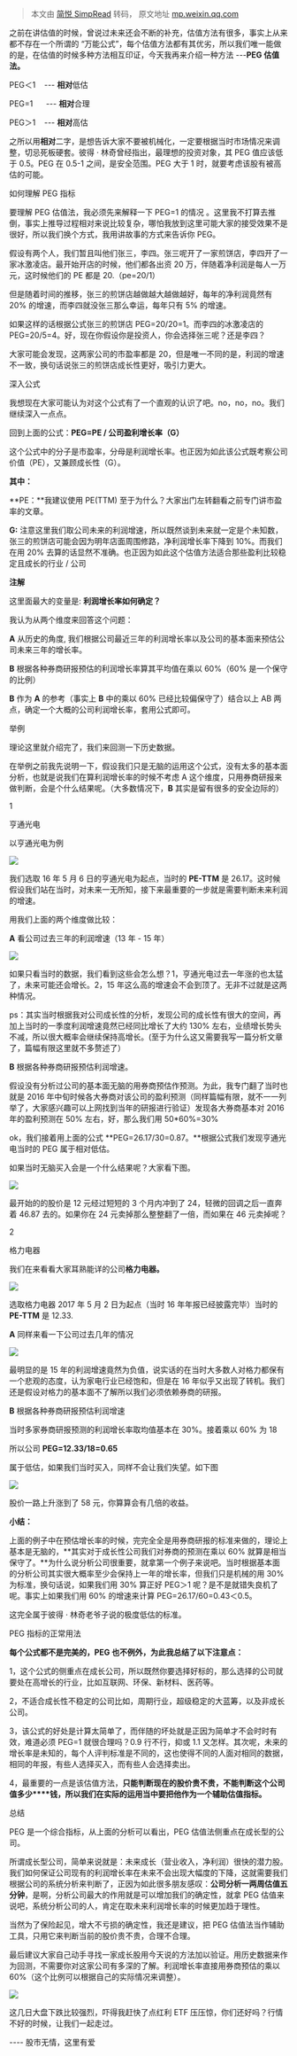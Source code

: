 > 本文由 [简悦 SimpRead](http://ksria.com/simpread/) 转码， 原文地址 [mp.weixin.qq.com](https://mp.weixin.qq.com/s/32HSZHEIo_jcJBRkyVV79A)

之前在讲估值的时候，曾说过未来还会不断的补充，估值方法有很多，事实上从来都不存在一个所谓的 “万能公式”，每个估值方法都有其优劣，所以我们唯一能做的是，在估值的时候多种方法相互印证，今天我再来介绍一种方法 ---**PEG 估值法。**

PEG＜1    --- **相对**低估

PEG=1      --- **相对**合理

PEG＞1    --- **相对**高估

之所以用**相对**二字，是想告诉大家不要被机械化，一定要根据当时市场情况来调整，切忌死板硬套。彼得 · 林奇曾经指出，最理想的投资对象，其 PEG 值应该低于 0.5。PEG 在 0.5-1 之间，是安全范围。PEG 大于 1 时，就要考虑该股有被高估的可能。

如何理解 PEG 指标

要理解 PEG 估值法，我必须先来解释一下 PEG=1 的情况 。这里我不打算去推倒，事实上推导过程相对来说比较复杂，哪怕我放到这里可能大家的接受效果不是很好，所以我们换个方式，我用讲故事的方式来告诉你 PEG。

假设有两个人，我们暂且叫他们张三，李四。张三呢开了一家煎饼店，李四开了一家冰激凌店。最开始开店的时候，他们都各出资 20 万，伴随着净利润是每人一万元，这时候他们的 PE 都是 20.（pe=20/1）

但是随着时间的推移，张三的煎饼店越做越大越做越好，每年的净利润竟然有 20% 的增速，而李四就没张三那么幸运，每年只有 5% 的增速。

如果这样的话根据公式张三的煎饼店 PEG=20/20=1。而李四的冰激凌店的 PEG=20/5=4。好，现在你假设你是投资人，你会选择张三呢？还是李四？

大家可能会发现，这两家公司的市盈率都是 20，但是唯一不同的是，利润的增速不一致，换句话说张三的煎饼店成长性更好，吸引力更大。

深入公式

我想现在大家可能认为对这个公式有了一个直观的认识了吧。no，no，no。我们继续深入一点点。

回到上面的公式：**PEG=PE / 公司盈利增长率（G）**

这个公式中的分子是市盈率，分母是利润增长率。也正因为如此该公式既考察公司价值（PE），又兼顾成长性（G）。

**其中：**

**PE：**我建议使用 PE(TTM) 至于为什么？大家出门左转翻看之前专门讲市盈率的文章。

**G:** 注意这里我们取公司未来的利润增速，所以既然谈到未来就一定是个未知数，张三的煎饼店可能会因为明年店面周围修路，净利润增长率下降到 10%。而我们在用 20% 去算的话显然不准确。也正因为如此这个估值方法适合那些盈利比较稳定且成长的行业 / 公司

**注解**

这里面最大的变量是: **利润增长率如何确定？**

我认为从两个维度来回答这个问题：

**A** 从历史的角度, 我们根据公司最近三年的利润增长率以及公司的基本面来预估公司未来三年的增长率。

**B** 根据各种券商研报预估的利润增长率算其平均值在乘以 60%（60% 是一个保守的比例）

**B** 作为 **A** 的参考（事实上 **B** 中的乘以 60% 已经比较偏保守了）结合以上 AB 两点，确定一个大概的公司利润增长率，套用公式即可。

举例

理论这里就介绍完了，我们来回测一下历史数据。

在举例之前我先说明一下，假设我们只是无脑的运用这个公式，没有太多的基本面分析，也就是说我们在算利润增长率的时候不考虑 A 这个维度，只用券商研报来做判断，会是个什么结果呢。（大多数情况下，**B** 其实是留有很多的安全边际的）

1

亨通光电

以亨通光电为例

![](https://mmbiz.qpic.cn/mmbiz_png/hgCFWapPhInWlU7KXDCpKEUfGnxtEURv5nuo5u1ib7lArPXicQvpjMuUPRq6Stkic3I184uZj4qE0XM42HLDNxEDw/640)

我们选取 16 年 5 月 6 日的亨通光电为起点，当时的 **PE-TTM** 是 26.17。这时候假设我们站在当时，对未来一无所知，接下来最重要的一步就是需要判断未来利润的增速。

用我们上面的两个维度做比较：

**A** 看公司过去三年的利润增速（13 年 - 15 年）

![](https://mmbiz.qpic.cn/mmbiz_png/hgCFWapPhInWlU7KXDCpKEUfGnxtEURvuYVO6uiaQ39TmLlNvcViaSkoBMqnO50MTOh4BLMc2t5hwf6r0NoxwA4Q/640)

如果只看当时的数据，我们看到这些会怎么想？1，亨通光电过去一年涨的也太猛了，未来可能还会增长。2，15 年这么高的增速会不会到顶了。无非不过就是这两种情况。

ps：其实当时根据我对公司成长性的分析，发现公司的成长性有很大的空间，再加上当时的一季度利润增速竟然已经同比增长了大约 130% 左右，业绩增长势头不减，所以很大概率会继续保持高增长。(至于为什么这又需要我写一篇分析文章了，篇幅有限这里就不多赘述了）

**B** 根据各种券商研报预估利润增速。

假设没有分析过公司的基本面无脑的用券商预估作预测。为此，我专门翻了当时也就是 2016 年中旬时候各大券商对该公司的盈利预测（同样篇幅有限，就不一一列举了，大家感兴趣可以上网找到当年的研报进行验证）发现各大券商基本对 2016 年的盈利预测在 50% 左右，好，那么我们用 50*60%=30%

ok，我们接着用上面的公式 **PEG=26.17/30=0.87。**根据公式我们发现亨通光电当时的 PEG 属于相对低估。

如果当时无脑买入会是一个什么结果呢？大家看下图。

![](https://mmbiz.qpic.cn/mmbiz_png/hgCFWapPhInWlU7KXDCpKEUfGnxtEURvdbUUickntb85kqxLFVhy7pOjiaFrmrTicXEP5S4I2U0yia00BmBIvwiaHOg/640)

最开始的的股价是 12 元经过短短的 3 个月内冲到了 24，轻微的回调之后一直奔着 46.87 去的。如果你在 24 元卖掉那么整整翻了一倍，而如果在 46 元卖掉呢？

2

格力电器

我们在来看看大家耳熟能详的公司**格力电器。**

![](https://mmbiz.qpic.cn/mmbiz_png/hgCFWapPhInWlU7KXDCpKEUfGnxtEURv3EHgEcVDfaQGq3baXfTbSaPdxyJib9k9C6wnaHwUMCv3VwspHXdcz8Q/640)

选取格力电器 2017 年 5 月 2 日为起点（当时 16 年年报已经披露完毕）当时的 **PE-TTM** 是 12.33.

**A** 同样来看一下公司过去几年的情况

![](https://mmbiz.qpic.cn/mmbiz_png/hgCFWapPhInWlU7KXDCpKEUfGnxtEURvFVnNDJxE2gqOlX1El1Xpos1Voapxpia2utBa2U0WrPp64lb6ytbDyxw/640)

最明显的是 15 年的利润增速竟然为负值，说实话的在当时大多数人对格力都保有一个悲观的态度，认为家电行业已经饱和，但是在 16 年似乎又出现了转机。我们还是假设对格力的基本面不了解所以我们必须依赖券商的研报。

**B** 根据各种券商研报预估利润增速

当时多家券商研报预测的利润增长率取均值基本在 30%。接着乘以 60% 为 18

所以公司 **PEG=12.33/18=0.65**

属于低估，如果我们当时买入，同样不会让我们失望。如下图

![](https://mmbiz.qpic.cn/mmbiz_png/hgCFWapPhInWlU7KXDCpKEUfGnxtEURvAa4IYxV1Y7wyCic7lyS2qQWmZ1DGibTHDdh0H4ypxOzrfHLT9SVnuP1g/640)

股价一路上升涨到了 58 元，你算算会有几倍的收益。

**小结：**

上面的例子中在预估增长率的时候，完完全全是用券商研报的标准来做的，理论上基本是无脑的，**其实对于成长性公司我们对券商的预测在乘以 60% 就算是相当保守了。**为什么说分析公司很重要，就拿第一个例子来说吧。当时根据基本面的分析公司其实很大概率至少会保持上一年的增长率，但我们只是机械的用 30% 为标准，换句话说，如果我们用 30% 算正好 PEG＞1 呢？是不是就错失良机了呢。事实上如果我们用 60% 的增速来计算 PEG=26.17/60=0.43＜0.5。

这完全属于彼得 · 林奇老爷子说的极度低估的标准。

PEG 指标的正常用法

**每个公式都不是完美的，PEG 也不例外，为此我总结了以下注意点：**

1，这个公式的侧重点在成长公司，所以既然你要选择好标的，那么选择的公司就要处在高增长的行业，比如互联网、环保、新材料、医药等。

2，不适合成长性不稳定的公司比如，周期行业，超级稳定的大蓝筹，以及非成长公司。

3，该公式的好处是计算太简单了，而伴随的坏处就是正因为简单才不会时时有效，难道必须 PEG=1 就很合理吗？0.9 行不行，抑或 1.1 又怎样。其次呢，未来的增长率是未知的，每个人评判标准是不同的，这也使得不同的人面对相同的数据，相同的年报，有些人选择买入，而有些人会选择卖出。

4，最重要的一点是该估值方法，**只能判断现在的股价贵不贵，不能判断这个公司值多少****钱，所以我们在实际的运用当中要把他作为一个辅助估值指标。**

总结

PEG 是一个综合指标，从上面的分析可以看出，PEG 估值法侧重点在成长型的公司。

所谓成长型公司，简单来说就是：未来成长（营业收入，净利润）很快的潜力股。我们如何保证公司现有的利润增长率在未来不会出现大幅度的下降，这就需要我们根据公司的系统分析来判断了，正因为如此很多朋友感叹：**公司分析一两周估值五分钟**，是啊，分析公司最大的作用就是可以增加我们的确定性，就拿 PEG 估值来说吧，系统分析公司的人，肯定在取未来利润增长率的时候更加趋于理性。

当然为了保险起见，增大不亏损的确定性，我还是建议，把 PEG 估值法当作辅助工具，只用它来判断当前的股价贵不贵，合理不合理。

最后建议大家自己动手寻找一家成长股用今天说的方法加以验证。用历史数据来作为回测，不需要你对这家公司有多深的了解。利润增长率直接用券商预估的乘以 60%（这个比例可以根据自己的实际情况来调整）。

![](https://mmbiz.qpic.cn/mmbiz_png/hgCFWapPhImuFUyUm6UqlKM3BUT8Po8Hib5wsElu6gcyeFEAwcxT0Jr7IYrNR3qbEyoH2wbGG01AH0nXEr06VIg/640)

这几日大盘下跌比较强烈，吓得我赶快了点红利 ETF 压压惊，你们还好吗？行情不好的时候，让我们一起走过。

---- 股市无情，这里有爱